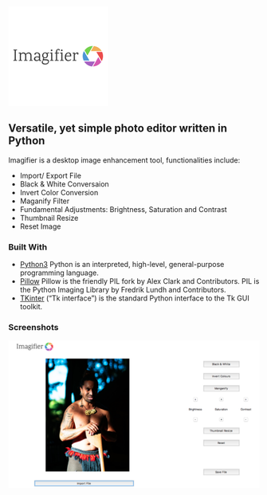 ![alt text](./imagifier_logo.png)
## Versatile, yet simple photo editor written in Python


Imagifier is a desktop image enhancement tool, functionalities include:

* Import/ Export File
* Black & White Conversaion
* Invert Color Conversion
* Maganify Filter
* Fundamental Adjustments: Brightness, Saturation and Contrast
* Thumbnail Resize
* Reset Image

### Built With

* [Python3](https://www.python.org/) Python is an interpreted, high-level, general-purpose programming language.
* [Pillow](https://pillow.readthedocs.io/en/stable/) Pillow is the friendly PIL fork by Alex Clark and Contributors. PIL is the Python Imaging Library by Fredrik Lundh and Contributors.
* [TKinter](https://docs.python.org/3/library/tkinter.html) (“Tk interface”) is the standard Python interface to the Tk GUI toolkit.

### Screenshots
![alt text](./imagifier_screenshot.png)
